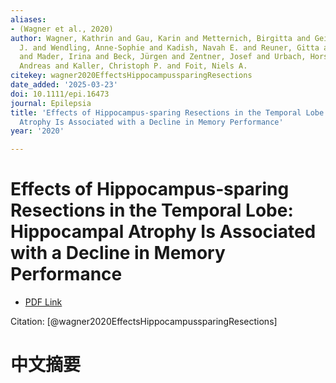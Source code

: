 ```yaml
---
aliases:
- (Wagner et al., 2020)
author: Wagner, Kathrin and Gau, Karin and Metternich, Birgitta and Geiger, Maximilian
  J. and Wendling, Anne‐Sophie and Kadish, Navah E. and Reuner, Gitta and Mayer, Hans
  and Mader, Irina and Beck, Jürgen and Zentner, Josef and Urbach, Horst and Schulze‐Bonhage,
  Andreas and Kaller, Christoph P. and Foit, Niels A.
citekey: wagner2020EffectsHippocampussparingResections
date_added: '2025-03-23'
doi: 10.1111/epi.16473
journal: Epilepsia
title: 'Effects of Hippocampus‐sparing Resections in the Temporal Lobe: Hippocampal
  Atrophy Is Associated with a Decline in Memory Performance'
year: '2020'

---
```

# Effects of Hippocampus‐sparing Resections in the Temporal Lobe: Hippocampal Atrophy Is Associated with a Decline in Memory Performance
- [PDF Link](zotero://open-pdf/library/items/JD3AAH8Z)

Citation: [@wagner2020EffectsHippocampussparingResections]

# 中文摘要

